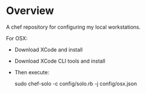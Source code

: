 Overview
========

A chef repository for configuring my local workstations.

For OSX:

  - Download XCode and install
  - Download XCode CLI tools and install
  - Then execute:

    sudo chef-solo -c config/solo.rb -j config/osx.json